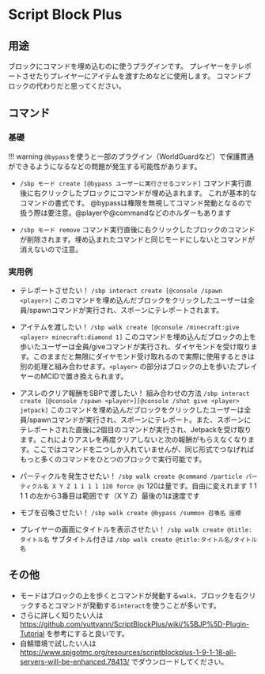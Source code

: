# Script Block Plus

## 用途
ブロックにコマンドを埋め込むのに使うプラグインです。
プレイヤーをテレポートさせたりプレイヤーにアイテムを渡すためなどに使用します。
コマンドブロックの代わりだと思ってください。

## コマンド
### 基礎

!!! warning
    `@bypass`を使うと一部のプラグイン（WorldGuardなど）で保護貫通ができるようになるなどの問題が発生する可能性があります。

- ``/sbp モード create [@bypass ユーザーに実行させるコマンド]``
コマンド実行直後に右クリックしたブロックにコマンドが埋め込まれます。
これが基本的なコマンドの書式です。
@bypassは権限を無視してコマンド発動となるので扱う際は要注意。@playerや@commandなどのホルダーもあります

- ``/sbp モード remove``
コマンド実行直後に右クリックしたブロックのコマンドが削除されます。埋め込まれたコマンドと同じモードにしないとコマンドが消えないので注意。


### 実用例
- テレポートさせたい！
``/sbp interact create [@console /spawn <player>]``
このコマンドを埋め込んだブロックをクリックしたユーザーは全員/spawnコマンドが実行され、スポーンにテレポートされます。
- アイテムを渡したい！
``/sbp walk create [@console /minecraft:give <player> minecraft:diamond 1]``
このコマンドを埋め込んだブロックの上を歩いたユーザーは全員/giveコマンドが実行され、ダイヤモンドを受け取ります。このままだと無限にダイヤモンド受け取れるので実際に使用するときは別の処理と組み合わせます。``<player>`` の部分はブロックの上を歩いたプレイヤーのMCIDで置き換えられます。
- アスレのクリア報酬をSBPで渡したい！  組み合わせの方法
``/sbp interact create [@console /spawn <player>][@console /shot give <player> jetpack]``
このコマンドを埋め込んだブロックをクリックしたユーザーは全員/spawnコマンドが実行され、スポーンにテレポート。また、スポーンにテレポートされた直後に2個目のコマンドが実行され、Jetpackを受け取ります。これによりアスレを再度クリアしないと次の報酬がもらえなくなります。ここではコマンドを二つしか入れていませんが、同じ形式でつなげればもっと多くのコマンドをひとつのブロックで実行可能です。

- パーティクルを発生させたい！
``/sbp walk create @command /particle パーティクル名 X Y Z 1 1 1 1 120 force @s``
120は量です。自由に変えれます
1 1 1 1 の左から3番目は範囲です（X Y Z）最後の1は速度です

- モブを召喚させたい！
``/sbp walk create @bypass /summon 召喚名 座標 ``

- プレイヤーの画面にタイトルを表示させたい！
``/sbp walk create @title:タイトル名``
サブタイトル付きは
``/sbp walk create @title:タイトル名/タイトル名``

## その他
- モードはブロックの上を歩くとコマンドが発動する``walk``、ブロックを右クリックするとコマンドが発動する``interact``を使うことが多いです。
- さらに詳しく知りたい人は <https://github.com/yuttyann/ScriptBlockPlus/wiki/%5BJP%5D-Plugin-Tutorial> を参考にすると良いです。
- 自鯖環境で試したい人は <https://www.spigotmc.org/resources/scriptblockplus-1-9-1-18-all-servers-will-be-enhanced.78413/> でダウンロードしてください。
